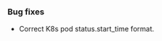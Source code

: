 <!-- Delete the sections that don't apply -->

### Bug fixes

- Correct K8s pod status.start_time format.
